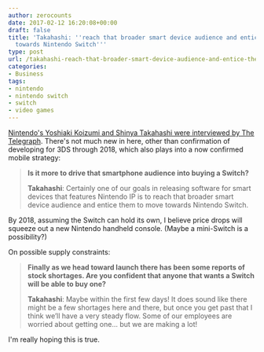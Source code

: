 ```yaml
---
author: zerocounts
date: 2017-02-12 16:20:08+00:00
draft: false
title: 'Takahashi: ''reach that broader smart device audience and entice them to move
  towards Nintendo Switch'''
type: post
url: /takahashi-reach-that-broader-smart-device-audience-and-entice-them-to-move-towards-nintendo-switch/
categories:
- Business
tags:
- nintendo
- nintendo switch
- switch
- video games
---
```


[Nintendo's Yoshiaki Koizumi and Shinya Takahashi were interviewed by The Telegraph](http://www.telegraph.co.uk/gaming/what-to-play/nintendo-switch-interview-nintendo-price-games-hopes-new-console/). There's not much new in here, other than confirmation of developing for 3DS through 2018, which also plays into a now confirmed mobile strategy:

> **Is it more to drive that smartphone audience into buying a Switch?**
>
> **Takahashi**: Certainly one of our goals in releasing software for smart devices that features Nintendo IP is to reach that broader smart device audience and entice them to move towards Nintendo Switch.

By 2018, assuming the Switch can hold its own, I believe price drops will squeeze out a new Nintendo handheld console. (Maybe a mini-Switch is a possibility?)

On possible supply constraints:

> **Finally as we head toward launch there has been some reports of stock shortages. Are you confident that anyone that wants a Switch will be able to buy one?**
>
> **Takahashi**: Maybe within the first few days! It does sound like there might be a few shortages here and there, but once you get past that I think we’ll have a very steady flow. Some of our employees are worried about getting one... but we are making a lot!

I'm really hoping this is true.
